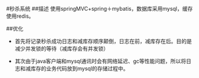 #秒杀系统
##描述
使用springMVC+spring＋mybatis，数据库采用mysql，缓存使用redis。

##优化
* 首先将记录秒杀成功日志和减库存顺序颠倒，日志在前，减库存在后。目的是减少并发锁的等待（减库存会有并发锁）

* 其次由于java客户端和mysql通讯时会有网络延迟、gc等性能问题，所以将日志和减库存的业务代码放到mysql的存储过程中。
